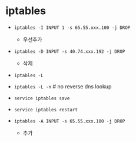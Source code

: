 # iptables

* `iptables -I INPUT 1 -s 65.55.xxx.100 -j DROP`
  * 우선추가
* `iptables -D INPUT -s 40.74.xxx.192 -j DROP`
  * 삭제
* `iptables -L`
* `iptables -L -n` # no reverse dns lookup
* `service iptables save`
* `service iptables restart`

* `iptables -A INPUT -s 65.55.xxx.100 -j DROP`
  * 추가
